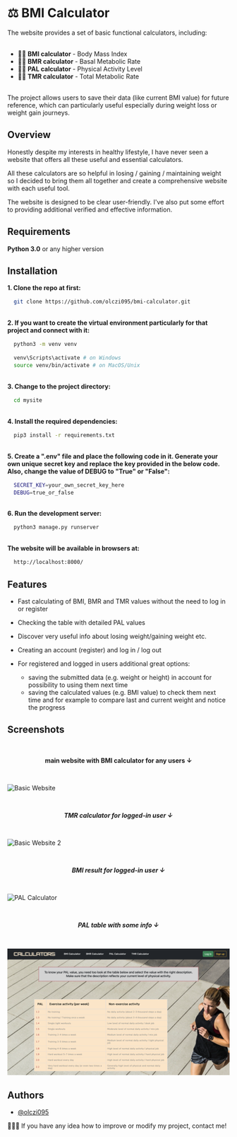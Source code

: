 # :balance_scale: BMI Calculator

The website provides a set of basic functional calculators, including:
<br /><br />
* :standing_man: **BMI calculator** - Body Mass Index
* :lotus_position_woman: **BMR calculator** - Basal Metabolic Rate
* :weight_lifting_man: **PAL calculator** - Physical Activity Level
* :running_woman: **TMR calculator** - Total Metabolic Rate
<br />
The project allows users to save their data (like current BMI value) for future reference, which can particularly useful especially during weight loss or weight gain journeys.

## Overview
Honestly despite my interests in healthy lifestyle, I have never seen a website that offers all these useful and essential calculators.

All these calculators are so helpful in losing / gaining / maintaining weight so I decided to bring them all together and create a comprehensive website with each useful tool. 

The website is designed to be clear user-friendly. I've also put some effort to providing additional verified and effective information.

## Requirements

**Python 3.0** or any higher version


## Installation
<strong>1. Clone the repo at first:</strong>
<br />

```bash
  git clone https://github.com/olczi095/bmi-calculator.git
```
<br />
<strong>2. If you want to create the virtual environment particularly for that project and connect with it:</strong>

```bash
  python3 -m venv venv
```
```bash
  venv\Scripts\activate # on Windows
  source venv/bin/activate # on MacOS/Unix
```
<br />
<strong>3. Change to the project directory:</strong>

```bash
  cd mysite
```
<br />
<strong>4. Install the required dependencies:</strong>

```bash
  pip3 install -r requirements.txt
```
<br />
<strong>5. Create a ".env" file and place the following code in it. Generate your own unique secret key and replace the key provided in the below code. Also, change the value of DEBUG to "True" or "False":</strong>

```bash
  SECRET_KEY=your_own_secret_key_here
  DEBUG=true_or_false
```
<br />
<strong>6. Run the development server:</strong>

```bash
  python3 manage.py runserver
```
<br />
<strong>The website will be available in browsers at:</strong>

```bash
  http://localhost:8000/
```

## Features

- Fast calculating of BMI, BMR and TMR values without the need to log in or register
- Checking the table with detailed PAL values 
- Discover very useful info about losing weight/gaining weight etc.
- Creating an account (register) and log in / log out
- For registered and logged in users additional great options:

    * saving the submitted data (e.g. weight or height) in account for possibility to using them next time
    * saving the calculated values (e.g. BMI value) to check them next time and for example to compare last and current weight and notice the progress 



## Screenshots
<br />
<strong><p align="center">main website with BMI calculator for any users &darr;</p></strong>

<br />

![Basic Website](./mysite/screenshots/basic_website.png)

<br />

***<p align="center">TMR calculator for logged-in user &darr;</p>***

<br />

![Basic Website 2](./mysite/screenshots/tmr_for_logged_user.png)

<br />

***<p align="center">BMI result for logged-in user &darr;</p>***

<br />

![PAL Calculator](./mysite/screenshots/bmi_result.png)

<br />

***<p align="center">PAL table with some info &darr;</p>***

<br />

![PAL Calculator](./mysite/screenshots/pal.png)
<br />


## Authors

- [@olczi095](https://github.com/olczi095/olczi095)

🙋🏻‍♀️ If you have any idea how to improve or modify my project, contact me!
